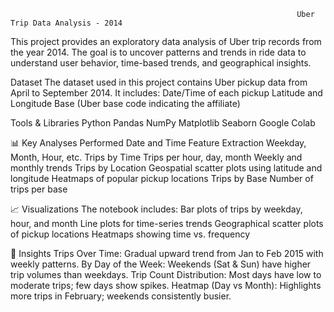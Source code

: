                                                                     Uber Trip Data Analysis - 2014
This project provides an exploratory data analysis of Uber trip records from the year 2014. The goal is to uncover patterns and trends in ride data to understand user behavior, time-based trends, and geographical insights.

 Dataset
The dataset used in this project contains Uber pickup data from April to September 2014. It includes:
Date/Time of each pickup
Latitude and Longitude
Base (Uber base code indicating the affiliate)

 Tools & Libraries
Python
Pandas
NumPy
Matplotlib
Seaborn
Google Colab

📊 Key Analyses Performed
Date and Time Feature Extraction
Weekday, Month, Hour, etc.
Trips by Time
Trips per hour, day, month
Weekly and monthly trends
Trips by Location
Geospatial scatter plots using latitude and longitude
Heatmaps of popular pickup locations
Trips by Base
Number of trips per base

📈 Visualizations
The notebook includes:
Bar plots of trips by weekday, hour, and month
Line plots for time-series trends
Geographical scatter plots of pickup locations
Heatmaps showing time vs. frequency

🧠 Insights
 Trips Over Time: Gradual upward trend from Jan to Feb 2015 with weekly patterns.
 By Day of the Week: Weekends (Sat & Sun) have higher trip volumes than weekdays.
 Trip Count Distribution: Most days have low to moderate trips; few days show spikes.
 Heatmap (Day vs Month): Highlights more trips in February; weekends consistently busier.

